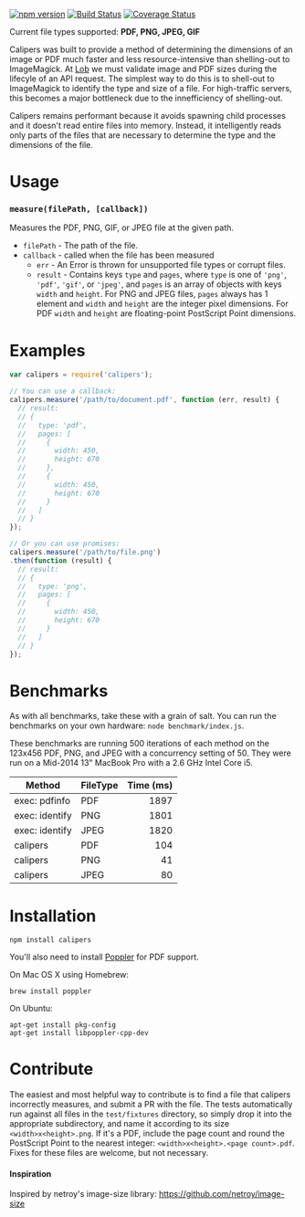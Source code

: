 
[![npm version](https://badge.fury.io/js/calipers.svg)](http://badge.fury.io/js/calipers) [![Build Status](https://travis-ci.org/lob/calipers.svg)](https://travis-ci.org/lob/calipers) [![Coverage Status](https://coveralls.io/repos/lob/calipers/badge.svg)](https://coveralls.io/r/lob/calipers)

Current file types supported: **PDF, PNG, JPEG, GIF**

Calipers was built to provide a method of determining the dimensions of an image or PDF much faster and less resource-intensive than shelling-out to ImageMagick. At [Lob](https://lob.com) we must validate image and PDF sizes during the lifecyle of an API request. The simplest way to do this is to shell-out to ImageMagick to identify the type and size of a file. For high-traffic servers, this becomes a major bottleneck due to the innefficiency of shelling-out.

Calipers remains performant because it avoids spawning child processes and it doesn't read entire files into memory. Instead, it intelligently reads only parts of the files that are necessary to determine the type and the dimensions of the file.

# Usage

### `measure(filePath, [callback])`

Measures the PDF, PNG, GIF, or JPEG file at the given path.
- `filePath` - The path of the file.
- `callback` - called when the file has been measured
  - `err` - An Error is thrown for unsupported file types or corrupt files.
  - `result` - Contains keys `type` and `pages`, where `type` is one of `'png'`, `'pdf'`, `'gif'`, or `'jpeg'`, and `pages` is an array of objects with keys `width` and `height`. For PNG and JPEG files, `pages` always has 1 element and `width` and `height` are the integer pixel dimensions. For PDF `width` and `height` are floating-point PostScript Point dimensions.

# Examples

```js
var calipers = require('calipers');

// You can use a callback:
calipers.measure('/path/to/document.pdf', function (err, result) {
  // result:
  // {
  //   type: 'pdf',
  //   pages: [
  //     {
  //       width: 450,
  //       height: 670
  //     },
  //     {
  //       width: 450,
  //       height: 670
  //     }
  //   ]
  // }
});

// Or you can use promises:
calipers.measure('/path/to/file.png')
.then(function (result) {
  // result:
  // {
  //   type: 'png',
  //   pages: [
  //     {
  //       width: 450,
  //       height: 670
  //     }
  //   ]
  // }
});
```

# Benchmarks

As with all benchmarks, take these with a grain of salt. You can run the benchmarks on your own hardware: `node benchmark/index.js`.

These benchmarks are running 500 iterations of each method  on the 123x456 PDF, PNG, and JPEG with a concurrency setting of 50. They were run on a Mid-2014 13" MacBook Pro with a 2.6 GHz Intel Core i5.

Method | FileType | Time (ms)
------ | -------- | ----:
exec: pdfinfo  | PDF | 1897
exec: identify | PNG | 1801
exec: identify | JPEG | 1820
calipers | PDF | 104
calipers | PNG | 41
calipers | JPEG | 80

# Installation

```
npm install calipers
```

You'll also need to install [Poppler](http://poppler.freedesktop.org/) for PDF support.

On Mac OS X using Homebrew:

```
brew install poppler
```

On Ubuntu:

```
apt-get install pkg-config
apt-get install libpoppler-cpp-dev
```


# Contribute

The easiest and most helpful way to contribute is to find a file that calipers incorrectly measures, and submit a PR with the file. The tests automatically run against all files in the `test/fixtures` directory, so simply drop it into the appropriate subdirectory, and name it according to its size `<width>x<height>.png`. If it's a PDF, include the page count and round the PostScript Point to the nearest integer: `<width>x<height>.<page count>.pdf`. Fixes for these files are welcome, but not necessary.

#### Inspiration

Inspired by netroy's image-size library: https://github.com/netroy/image-size
